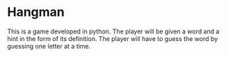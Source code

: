 # Hangman
This is a game developed in python. The player will be given a word and a hint in the form of its definition. The player will have to guess the word by guessing one letter at a time.
